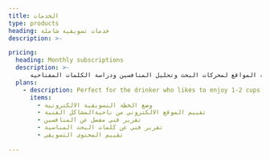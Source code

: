 ```yaml
---
title: الخدمات
type: products
heading: خدمات تسويقية شاملة
description: >-

pricing:
  heading: Monthly subscriptions
  description: >-
      خدمات التسويق الالكتروني الشاملة من حيث وضع الخطة التسويقية وتهيئة المواقع لمحركات البحث وتحليل المنافسين ودراسة الكلمات المفتاحية
  plans:
    - description: Perfect for the drinker who likes to enjoy 1-2 cups per day.
      items:
        - وضع الخطة التسويقية الالكترونية 
        - تقييم الموقع الالكتروني من ناحيةالمشاكل الفنية 
        - تقرير فني مفصل عن المنافسين  
        - تقرير فني عن كلمات البحث المناسبة 
        - تقييم المحتوى التسويقي 
      
---
```



